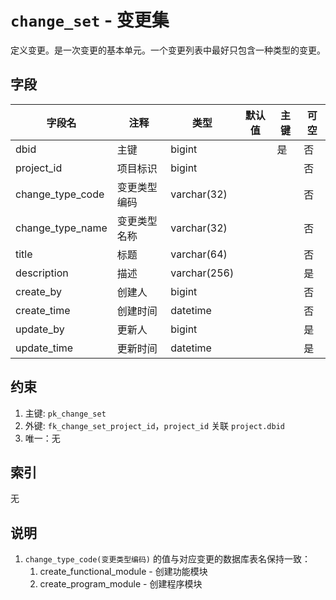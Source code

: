 # `change_set` - 变更集

定义变更。是一次变更的基本单元。一个变更列表中最好只包含一种类型的变更。

## 字段

| 字段名           | 注释         | 类型         | 默认值 | 主键 | 可空 |
| ---------------- | ------------ | ------------ | ------ | ---- | ---- |
| dbid             | 主键         | bigint       |        | 是   | 否   |
| project_id       | 项目标识     | bigint       |        |      | 否   |
| change_type_code | 变更类型编码 | varchar(32)  |        |      | 否   |
| change_type_name | 变更类型名称 | varchar(32)  |        |      | 否   |
| title            | 标题         | varchar(64)  |        |      | 否   |
| description      | 描述         | varchar(256) |        |      | 是   |
| create_by        | 创建人       | bigint       |        |      | 否   |
| create_time      | 创建时间     | datetime     |        |      | 否   |
| update_by        | 更新人       | bigint       |        |      | 是   |
| update_time      | 更新时间     | datetime     |        |      | 是   |

## 约束

1. 主键: `pk_change_set`
2. 外键: `fk_change_set_project_id`，`project_id` 关联 `project.dbid`
3. 唯一：无

## 索引

无

## 说明

1. `change_type_code(变更类型编码)` 的值与对应变更的数据库表名保持一致：
   1. create_functional_module - 创建功能模块
   2. create_program_module - 创建程序模块
